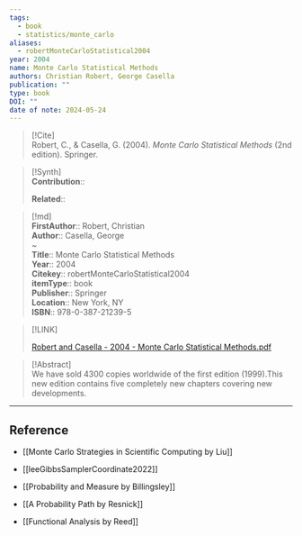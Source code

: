 ```yaml
---
tags:
  - book
  - statistics/monte_carlo
aliases:
  - robertMonteCarloStatistical2004
year: 2004
name: Monte Carlo Statistical Methods
authors: Christian Robert, George Casella
publication: ""
type: book
DOI: ""
date of note: 2024-05-24
---
```


> [!Cite]  
> Robert, C., & Casella, G. (2004). _Monte Carlo Statistical Methods_ (2nd edition). Springer.

>[!Synth]  
>**Contribution**::  
>  
>**Related**::   
>  
  
>[!md]  
> **FirstAuthor**:: Robert, Christian  
> **Author**:: Casella, George  
~  
> **Title**:: Monte Carlo Statistical Methods  
> **Year**:: 2004  
> **Citekey**:: robertMonteCarloStatistical2004  
> **itemType**:: book  
> **Publisher**:: Springer  
> **Location**:: New York, NY  
> **ISBN**:: 978-0-387-21239-5  

> [!LINK]  
> 
> [Robert and Casella - 2004 - Monte Carlo Statistical Methods.pdf](file:///home/lukexie/Documents/Papers/storage/ZXHCKCZI/Robert%20and%20Casella%20-%202004%20-%20Monte%20Carlo%20Statistical%20Methods.pdf) 
>  

> [!Abstract]  
> We have sold 4300 copies worldwide of the first edition (1999).This new edition contains five completely new chapters covering new developments.  



-----
## Reference

- [[Monte Carlo Strategies in Scientific Computing by Liu]]

- [[leeGibbsSamplerCoordinate2022]]
- [[Probability and Measure by Billingsley]]
- [[A Probability Path by Resnick]]
- [[Functional Analysis by Reed]]